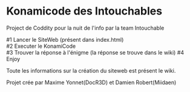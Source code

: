 # Konamicode des Intouchables
Project de Coddity pour la nuit de l'info par la team Intouchable 

#1 Lancer le SiteWeb (présent dans index.html)   
#2 Executer le KonamiCode  
#3 Trouver la réponse à l'énigme (la réponse se trouve dans le wiki) 
#4 Enjoy  
  
Toute les informations sur la création du siteweb est présent le wiki.

Projet crée par Maxime Yonnet(DocR3D) et Damien Robert(Miidaen)
